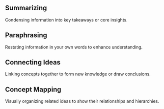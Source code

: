 ## Summarizing
Condensing information into key takeaways or core insights.

## Paraphrasing
Restating information in your own words to enhance understanding.

## Connecting Ideas
Linking concepts together to form new knowledge or draw conclusions.

## Concept Mapping
Visually organizing related ideas to show their relationships and hierarchies.